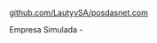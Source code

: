 
[github.com/LautyvSA/posdasnet.com](https://github.com/LautyvSA/posadas.net)



Empresa Simulada - 


